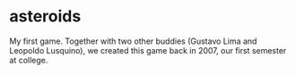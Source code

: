 # asteroids
My first game. Together with two other buddies (Gustavo Lima and Leopoldo Lusquino), we created this game back in 2007, our first semester at college.
